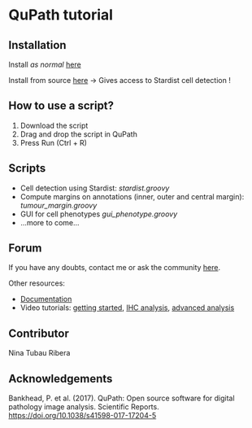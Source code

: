 # QuPath tutorial

## Installation

Install *as normal* [here](https://qupath.readthedocs.io/en/latest/docs/intro/installation.html) 

Install from source [here](https://qupath.readthedocs.io/en/latest/docs/reference/building.html) -> Gives access to Stardist cell detection !

## How to use a script?

1. Download the script
2. Drag and drop the script in QuPath
3. Press Run (Ctrl + R) 

## Scripts

- Cell detection using Stardist: *stardist.groovy*
- Compute margins on annotations (inner, outer and central margin): *tumour_margin.groovy*
- GUI for cell phenotypes *gui_phenotype.groovy*
- ...more to come...

## Forum

If you have any doubts, contact me or ask the community [here](https://forum.image.sc/tag/qupath).

Other resources:
- [Documentation](https://qupath.readthedocs.io/en/latest/)
- Video tutorials: [getting started](https://www.youtube.com/playlist?list=PL4ta8RxZklWkPB_pwW-ZDVAGPGktAlE5Y), [IHC analysis](https://www.youtube.com/watch?v=aTVfJk6yNKs&list=PL4ta8RxZklWk_O_Z7K0bZlhmHtaH73vlh), [advanced analysis](https://www.youtube.com/watch?v=4An5n6Y_rRI)


## Contributor

Nina Tubau Ribera

## Acknowledgements

Bankhead, P. et al. (2017). QuPath: Open source software for digital pathology image analysis. Scientific Reports. https://doi.org/10.1038/s41598-017-17204-5
